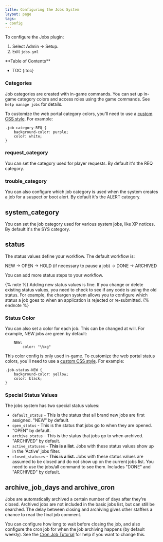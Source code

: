 ```yaml
---
title: Configuring the Jobs System
layout: page
tags:
- config
---
```


To configure the Jobs plugin:

1. Select Admin -> Setup.
2. Edit `jobs.yml`

<div id="inline_toc" markdown="1">
**Table of Contents**

* TOC
{:toc}
</div>

### Categories

Job categories are created with in-game commands.  You can set up in-game category colors and access roles using the game commands.  See `help manage jobs` for details.  

To customize the web portal category colors, you'll need to use a [custom CSS style](https://aresmush.com/tutorials/config/website.html#custom-css-style).  For example:

    .job-category-REQ {
        background-color: purple;
        color: white;
    }

### request_category

You can set the category used for player requests.  By default it's the REQ category.

### trouble_category

You can also configure which job category is used when the system creates a job for a suspect or boot alert.  By default it's the ALERT category.

## system_category

You can set the job category used for various system jobs, like XP notices. By default it's the SYS category.

## status

The status values define your workflow.  The default workflow is:

NEW -> OPEN -> HOLD (if necessary to pause a job) -> DONE -> ARCHIVED

You can add more status steps to your workflow.

{% note %} 
Adding new status values is fine.  If you change or delete existing status values, you need to check to see if any code is using the old status.  For example, the chargen system allows you to configure which status a job goes to when an application is rejected or re-submitted.
{% endnote %}

### Status Color

You can also set a color for each job.  This can be changed at will.  For example, NEW jobs are green by default:

        NEW:
            color: "\%xg"

This color config is only used in-game.  To customize the web portal status colors, you'll need to use a [custom CSS style](https://aresmush.com/tutorials/config/website.html#custom-css-style).  For example:

    .job-status-NEW {
        background-color: yellow;
        color: black;
    }

### Special Status Values

The jobs system has two special status values: 

* `default_status` - This is the status that all brand new jobs are first assigned.  "NEW" by default.
* `open_status` - This is the status that jobs go to when they are opened. "OPEN" by default.
* `archive_status` - This is the status that jobs go to when archived.  "ARCHIVED" by default.
* `active_statuses` - **This is a list**.  Jobs with these status values show up in the 'Active' jobs filter.
* `closed_statuses` - **This is a list.** Jobs with these status values are assumed to be closed and do not show up on the current jobs list.  You need to use the jobs/all command to see them.  Includes "DONE" and "ARCHIVED" by default.

## archive_job_days and archive_cron

Jobs are automatically archived a certain number of days after they're closed.  Archived jobs are not included in the basic jobs list, but can still be searched.  The delay between closing and archiving gives other staffers a chance to read the final job comment.

You can configure how long to wait before closing the job, and also configure the cron job for when the job archiving happens (by default weekly). See the [Cron Job Tutorial](http://www.aresmush.com/tutorials/code/cron.html) for help if you want to change this.


